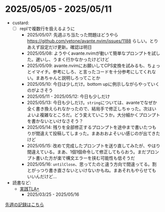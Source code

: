 # 2025/05/05 - 2025/05/11

- custard:
    - [ ] replで複数行を扱えるように
        - 2025/05/07: 先週ぶち当たった問題はどうやら <https://github.com/yetone/avante.nvim/issues/1188> らしい。とりあえず設定だけ更新。確認は明日
        - 2025/05/08: ようやくavante.nvimが動いて簡単なプロンプトを試した。遅いし、うまく行かなかったけどけど
        - 2025/05/09: avante.nvimにお願いしてCPS変換を試みるも、ちょっとイマイチ。参考にしろ、と言ったコードを十分参考にしてくれない。まあちゃんと説明しろってことか
        - 2025/05/10: 今日は少しだけ。bottom upに例示しながらやっていくのがよさそう
        - 2025/05/11 - 2025/05/12: 今日も少しだけ
        - 2025/05/13: 今日も少しだけ。`string`については、avanteでなぜか全く書き換えられなかったので、結局手で修正しちゃった。次はいよいよ複雑なところだ。どう変えていこうか。大分細かくプロンプトを書かないといけなさそう？
        - 2025/05/14: 残りを全部修正するプロンプトを途中まで書いたつもりが間違えて投稿してしまった。まあおおよそいい感じのが出てきたけど
        - 2025/05/15: 改めて完成したプロンプトを送り直してみたが、やはり間違えている。まあ、1個1個命令して修正してもらおう。まだプロンプト書いた方が楽で構文エラーを挟む可能性も低そうだ
        - 2025/05/16: `untilClose`、思ってたのと違う方向で間違ってる。割とがっつり書き直さないといけないかもね。まあそれもやらせてもいいんだけど...
- 読書など:
    - [実践TLA+](https://www.shoeisha.co.jp/book/detail/9784798169163)
        - 2025/03/25 - 2025/05/16

[先週の記録はこちら](https://github.com/igrep/daily-commits/blob/4ac9fda4eb2a4eef715cc41e607b629bed85ab26/yesterday.md)

